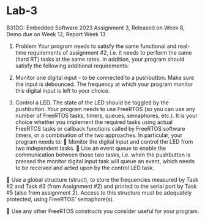 # Lab-3

B31DG: Embedded Software 2023
Assignment 3, Released on Week 8, Demo due on Week 12, Report Week 13

1. Problem
Your program needs to satisfy the same functional and real-time requirements of assignment #2, i.e.
it needs to perform the same (hard RT) tasks at the same rates.
In addition, your program should satisfy the following additional requirements:

1. Monitor one digital input - to be connected to a pushbutton. Make sure the input is
debounced. The frequency at which your program monitor this digital input is left to your
choice.

2. Control a LED. The state of the LED should be toggled by the pushbutton.
Your program needs to use FreeRTOS (so you can use any number of FreeRTOS tasks, timers,
queues, semaphores, etc.). It is your choice whether you implement the required tasks using actual
FreeRTOS tasks or callback functions called by FreeRTOS software timers, or a combination of the
two approaches.
In particular, your program needs to:
 Monitor the digital input and control the LED from two independent tasks.
 Use an event queue to enable the communication between those two tasks, i.e. when the
pushbutton is pressed the monitor digital input task will queue an event, which needs to be
received and acted upon by the control LED task.

 Use a global structure (struct), to store the frequencies measured by Task #2 and Task #3
(from Assignment #2) and printed to the serial port by Task #5 (also from assignment 2).
Access to this structure must be adequately protected, using FreeRTOS’ semaphore(s).

 Use any other FreeRTOS constructs you consider useful for your program.
